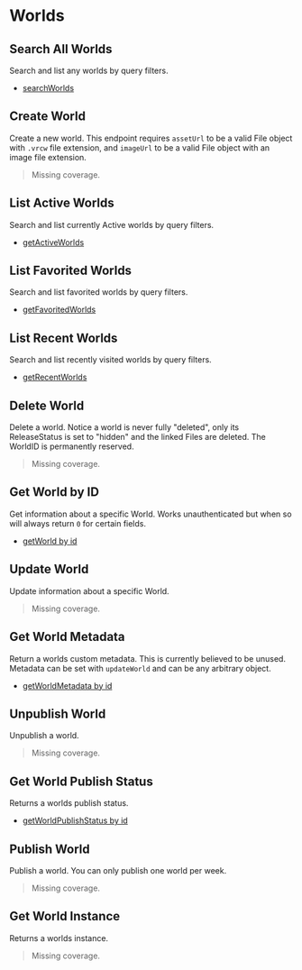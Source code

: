 # Worlds

## Search All Worlds
Search and list any worlds by query filters.
* [searchWorlds](./searchworlds.md)

## Create World
Create a new world. This endpoint requires `assetUrl` to be a valid File object with `.vrcw` file extension, and `imageUrl` to be a valid File object with an image file extension.
> Missing coverage.

## List Active Worlds
Search and list currently Active worlds by query filters.
* [getActiveWorlds](./getactiveworlds.md)

## List Favorited Worlds
Search and list favorited worlds by query filters.
* [getFavoritedWorlds](./getfavoritedworlds.md)

## List Recent Worlds
Search and list recently visited worlds by query filters.
* [getRecentWorlds](./getrecentworlds.md)

## Delete World
Delete a world. Notice a world is never fully "deleted", only its ReleaseStatus is set to "hidden" and the linked Files are deleted. The WorldID is permanently reserved.
> Missing coverage.

## Get World by ID
Get information about a specific World.
Works unauthenticated but when so will always return `0` for certain fields.
* [getWorld by id](./getworld-by-id.md)

## Update World
Update information about a specific World.
> Missing coverage.

## Get World Metadata
Return a worlds custom metadata. This is currently believed to be unused. Metadata can be set with `updateWorld` and can be any arbitrary object.
* [getWorldMetadata by id](./getworldmetadata-by-id.md)

## Unpublish World
Unpublish a world.
> Missing coverage.

## Get World Publish Status
Returns a worlds publish status.
* [getWorldPublishStatus by id](./getworldpublishstatus-by-id.md)

## Publish World
Publish a world. You can only publish one world per week.
> Missing coverage.

## Get World Instance
Returns a worlds instance.
> Missing coverage.

	